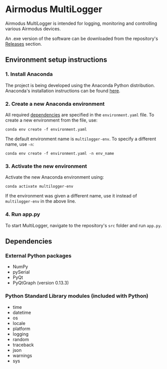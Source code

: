 # Airmodus MultiLogger
Airmodus MultiLogger is intended for logging, monitoring and controlling various Airmodus devices.

An .exe version of the software can be downloaded from the repository's [Releases](https://github.com/Airmodus/Airmodus_MultiLogger/releases) section.
## Environment setup instructions
### 1. Install Anaconda
The project is being developed using the Anaconda Python distribution. Anaconda's installation instructions can be found [here](https://docs.anaconda.com/anaconda/install/).
### 2. Create a new Anaconda environment
All required [dependencies](#dependencies) are specified in the `environment.yaml` file. To create a new environment from the file, use:
```
conda env create -f environment.yaml
```
The default environment name is `multilogger-env`. To specify a different name, use `-n`:
```
conda env create -f environment.yaml -n env_name
```
### 3. Activate the new environment
Activate the new Anaconda environment using:
```
conda activate multilogger-env
```
If the environment was given a different name, use it instead of `multilogger-env` in the above line.
### 4. Run app.py
To start MultiLogger, navigate to the repository's `src` folder and run `app.py`.
## Dependencies
### External Python packages
- NumPy
- pySerial
- PyQt
- PyQtGraph (version 0.13.3)
### Python Standard Library modules (included with Python)
- time
- datetime
- os
- locale
- platform
- logging
- random
- traceback
- json
- warnings
- sys